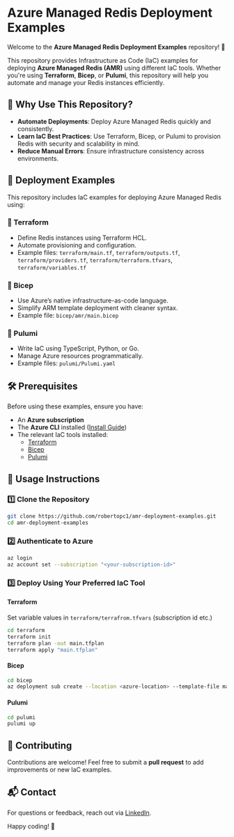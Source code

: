 # Azure Managed Redis Deployment Examples

Welcome to the **Azure Managed Redis Deployment Examples** repository! 🚀

This repository provides Infrastructure as Code (IaC) examples for deploying **Azure Managed Redis (AMR)** using different IaC tools. Whether you're using **Terraform**, **Bicep**, or **Pulumi**, this repository will help you automate and manage your Redis instances efficiently.

## 📌 Why Use This Repository?
- **Automate Deployments**: Deploy Azure Managed Redis quickly and consistently.
- **Learn IaC Best Practices**: Use Terraform, Bicep, or Pulumi to provision Redis with security and scalability in mind.
- **Reduce Manual Errors**: Ensure infrastructure consistency across environments.

## 🚀 Deployment Examples
This repository includes IaC examples for deploying Azure Managed Redis using:

### 🔹 Terraform
- Define Redis instances using Terraform HCL.
- Automate provisioning and configuration.
- Example files: `terraform/main.tf`, `terraform/outputs.tf`, `terraform/providers.tf`, `terraform/terraform.tfvars`, `terraform/variables.tf`

### 🔹 Bicep
- Use Azure’s native infrastructure-as-code language.
- Simplify ARM template deployment with cleaner syntax.
- Example file: `bicep/amr/main.bicep`

### 🔹 Pulumi
- Write IaC using TypeScript, Python, or Go.
- Manage Azure resources programmatically.
- Example files: `pulumi/Pulumi.yaml`

## 🛠 Prerequisites
Before using these examples, ensure you have:
- An **Azure subscription**
- The **Azure CLI** installed ([Install Guide](https://learn.microsoft.com/en-us/cli/azure/install-azure-cli))
- The relevant IaC tools installed:
    - [Terraform](https://developer.hashicorp.com/terraform/downloads)
    - [Bicep](https://learn.microsoft.com/en-us/azure/azure-resource-manager/bicep/install)
    - [Pulumi](https://www.pulumi.com/docs/get-started/)

## 📖 Usage Instructions
### 1️⃣ Clone the Repository
```sh
git clone https://github.com/robertopc1/amr-deployment-examples.git
cd amr-deployment-examples
```

### 2️⃣ Authenticate to Azure
```sh
az login
az account set --subscription "<your-subscription-id>"
```

### 3️⃣ Deploy Using Your Preferred IaC Tool
#### Terraform

Set variable values in `terraform/terrafrom.tfvars` (subscription id etc.)

```bash
cd terraform
terraform init
terraform plan -out main.tfplan
terraform apply "main.tfplan"
```
#### Bicep
```sh
cd bicep
az deployment sub create --location <azure-location> --template-file main.bicep --parameters main.bicepparam
```
#### Pulumi
```sh
cd pulumi
pulumi up
```

## 🤝 Contributing
Contributions are welcome! Feel free to submit a **pull request** to add improvements or new IaC examples.

## 📬 Contact
For questions or feedback, reach out via [LinkedIn](https://www.linkedin.com/in/robertopc/).

Happy coding! 🎉
